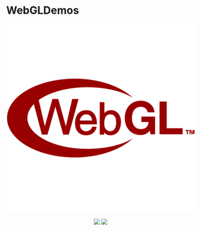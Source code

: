 # WebGLDemos

<p align="center">
  <img src="https://raw.githubusercontent.com/peidongxie/webgl-demos/main/public/logo.svg">
</p>
<p align="center">
  <img src="https://img.shields.io/github/license/peidongxie/webgl-demos" />
  <img src="https://img.shields.io/github/package-json/v/peidongxie/webgl-demos" />
</p>
